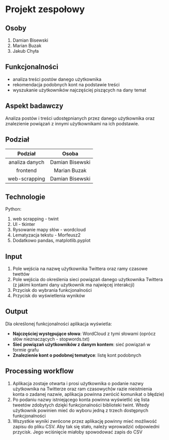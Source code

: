 # Projekt zespołowy

## Osoby

1. Damian Bisewski
2. Marian Buzak
3. Jakub Chyła

## Funkcjonalności

- analiza treści postów danego użytkownika
- rekomendacja podobnych kont na podstawie treści
- wyszukanie użytkowników najczęściej piszących na dany temat

## Aspekt badawczy

Analiza postów i treści udostępnianych przez danego użytkownika oraz znalezienie powiązań z innymi
użytkownikami na ich podstawie.

## Podział

| Podział        | Osoba           |  
|:--------------:|:---------------:|
| analiza danych | Damian Bisewski |
| frontend       | Marian Buzak    |
| web-scrapping  | Damian Bisewski |

## Technologie

Python:

1. web scrapping - twint
2. UI - tkinter
3. Rysowanie mapy słów - wordcloud
4. Lematyzacja tekstu - Morfeusz2
5. Dodatkowo pandas, matplotlib.pyplot

## Input
1. Pole wejścia na nazwę użytkownika Twittera oraz ramy czasowe twettów
2. Pole wejścia do określenia sieci powiązań danego użytkownika Twittera (z jakimi kontami dany użytkownik ma najwięcej interakcji)
3. Przycisk do wybrania funkcjonalności
4. Przycisk do wyświetlenia wyników

## Output
Dla określonej funkcjonalności aplikacja wyświetla:
- **Najczęściej występujące słowa**: WordCloud z tymi słowami (oprócz słów nieznaczących - stopwords.txt)
- **Sieć powiązań użytkowników z danym kontem**: sieć powiązań w formie grafu
- **Znalezienie kont o podobnej tematyce**: listę kont podobnych

## Processing workflow
1. Aplikacja zostaje otwarta i prosi użytkownika o podanie nazwy użytkownika na Twitterze oraz ram czasowych(w razie nieistnienia konta o zadanej nazwie, aplikacja powinna zwrócić komunikat o błędzie)
2. Po podaniu nazwy istniejącego konta powinna wyświetlić się lista tweetów zdobytych dzięki funkcjonalności biblioteki twint. Wtedy użytkownik powinien mieć do wyboru jedną z trzech dostępnych funkcjonalności
3. Wszystkie wyniki zwrócone przez aplikację powinny mieć możliwość zapisu do pliku CSV. Aby tak się stało, należy wprowadzić odpowiedni przycisk. Jego wciśnięcie miałoby spowodować zapis do CSV
